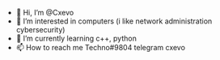 - 👋 Hi, I’m @Cxevo
- 👀 I’m interested in computers (i like network administration cybersecurity)
- 🌱 I’m currently learning c++, python
- 📫 How to reach me Techno#9804 telegram cxevo
<!---
Cxevo/Cxevo is a ✨ special ✨ repository because its `README.md` (this file) appears on your GitHub profile.
You can click the Preview link to take a look at your changes.
--->
